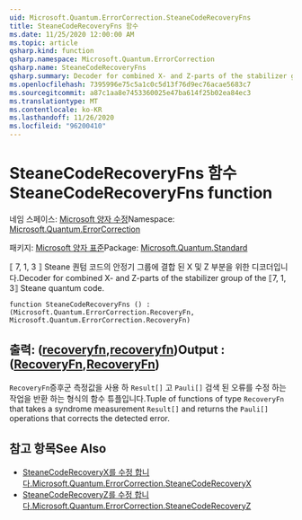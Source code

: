 ```yaml
---
uid: Microsoft.Quantum.ErrorCorrection.SteaneCodeRecoveryFns
title: SteaneCodeRecoveryFns 함수
ms.date: 11/25/2020 12:00:00 AM
ms.topic: article
qsharp.kind: function
qsharp.namespace: Microsoft.Quantum.ErrorCorrection
qsharp.name: SteaneCodeRecoveryFns
qsharp.summary: Decoder for combined X- and Z-parts of the stabilizer group of the ⟦7, 1, 3⟧ Steane quantum code.
ms.openlocfilehash: 7395996e75c5a1c0c5d13f76d9ec76acae5683c7
ms.sourcegitcommit: a87c1aa8e7453360025e47ba614f25b02ea84ec3
ms.translationtype: MT
ms.contentlocale: ko-KR
ms.lasthandoff: 11/26/2020
ms.locfileid: "96200410"
---
```

# <a name="steanecoderecoveryfns-function"></a><span data-ttu-id="a411d-102">SteaneCodeRecoveryFns 함수</span><span class="sxs-lookup"><span data-stu-id="a411d-102">SteaneCodeRecoveryFns function</span></span>

<span data-ttu-id="a411d-103">네임 스페이스: [Microsoft 양자 수정](xref:Microsoft.Quantum.ErrorCorrection)</span><span class="sxs-lookup"><span data-stu-id="a411d-103">Namespace: [Microsoft.Quantum.ErrorCorrection](xref:Microsoft.Quantum.ErrorCorrection)</span></span>

<span data-ttu-id="a411d-104">패키지: [Microsoft 양자 표준](https://nuget.org/packages/Microsoft.Quantum.Standard)</span><span class="sxs-lookup"><span data-stu-id="a411d-104">Package: [Microsoft.Quantum.Standard](https://nuget.org/packages/Microsoft.Quantum.Standard)</span></span>


<span data-ttu-id="a411d-105">⟦ 7, 1, 3 ⟧ Steane 퀀텀 코드의 안정기 그룹에 결합 된 X 및 Z 부분을 위한 디코더입니다.</span><span class="sxs-lookup"><span data-stu-id="a411d-105">Decoder for combined X- and Z-parts of the stabilizer group of the ⟦7, 1, 3⟧ Steane quantum code.</span></span>

```qsharp
function SteaneCodeRecoveryFns () : (Microsoft.Quantum.ErrorCorrection.RecoveryFn, Microsoft.Quantum.ErrorCorrection.RecoveryFn)
```


## <a name="output--recoveryfnrecoveryfn"></a><span data-ttu-id="a411d-106">출력: ([recoveryfn](xref:Microsoft.Quantum.ErrorCorrection.RecoveryFn),[recoveryfn](xref:Microsoft.Quantum.ErrorCorrection.RecoveryFn))</span><span class="sxs-lookup"><span data-stu-id="a411d-106">Output : ([RecoveryFn](xref:Microsoft.Quantum.ErrorCorrection.RecoveryFn),[RecoveryFn](xref:Microsoft.Quantum.ErrorCorrection.RecoveryFn))</span></span>

<span data-ttu-id="a411d-107">`RecoveryFn`증후군 측정값을 사용 하 `Result[]` 고 `Pauli[]` 검색 된 오류를 수정 하는 작업을 반환 하는 형식의 함수 튜플입니다.</span><span class="sxs-lookup"><span data-stu-id="a411d-107">Tuple of functions of type `RecoveryFn` that takes a syndrome measurement `Result[]` and returns the `Pauli[]` operations that corrects the detected error.</span></span>

## <a name="see-also"></a><span data-ttu-id="a411d-108">참고 항목</span><span class="sxs-lookup"><span data-stu-id="a411d-108">See Also</span></span>

- [<span data-ttu-id="a411d-109">SteaneCodeRecoveryX를 수정 합니다.</span><span class="sxs-lookup"><span data-stu-id="a411d-109">Microsoft.Quantum.ErrorCorrection.SteaneCodeRecoveryX</span></span>](xref:Microsoft.Quantum.ErrorCorrection.SteaneCodeRecoveryX)
- [<span data-ttu-id="a411d-110">SteaneCodeRecoveryZ를 수정 합니다.</span><span class="sxs-lookup"><span data-stu-id="a411d-110">Microsoft.Quantum.ErrorCorrection.SteaneCodeRecoveryZ</span></span>](xref:Microsoft.Quantum.ErrorCorrection.SteaneCodeRecoveryZ)